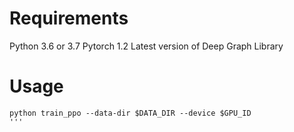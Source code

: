 # Requirements
Python 3.6 or 3.7
Pytorch 1.2
Latest version of Deep Graph Library

# Usage
```
python train_ppo --data-dir $DATA_DIR --device $GPU_ID
'''
